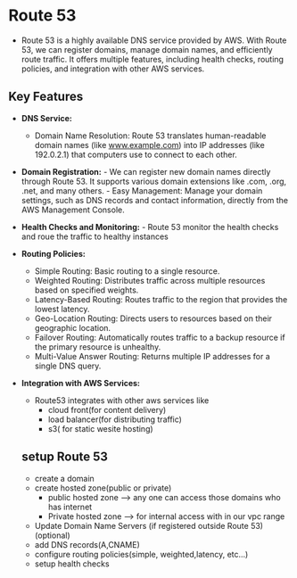 # Route 53
- Route 53 is a highly available DNS service provided by AWS. With Route 53, we can register domains, manage domain names, and efficiently route traffic. It offers multiple features, including health checks, routing policies, and integration with other AWS services.
## Key Features 

- **DNS Service:**
     - Domain Name Resolution: Route 53 translates human-readable domain names (like www.example.com) into IP addresses (like 192.0.2.1) that computers use to connect to each other.
-  **Domain Registration:**
       - We can register new domain names directly through Route 53. It supports various domain extensions  like .com, .org, .net, and many others.
       - Easy Management: Manage your domain settings, such as DNS records and contact information, directly from the AWS Management Console.
- **Health Checks and Monitoring:**
       - Route 53 monitor the health checks and roue the traffic to healthy instances
- **Routing Policies:**
     - Simple Routing: Basic routing to a single resource.
     - Weighted Routing: Distributes traffic across multiple resources based on specified weights.
     - Latency-Based Routing: Routes traffic to the region that provides the lowest latency.
     - Geo-Location Routing: Directs users to resources based on their geographic location.
     - Failover Routing: Automatically routes traffic to a backup resource if the primary resource is unhealthy.
     - Multi-Value Answer Routing: Returns multiple IP addresses for a single DNS query.
- **Integration with AWS Services:**
     - Route53 integrates with other aws services like
        - cloud front(for content delivery)
        - load balancer(for distributing traffic)
        - s3( for static wesite hosting)
      
  ## setup Route 53
    - create a domain
    - create hosted zone(public or private)
        - public hosted zone --> any one can access those domains who has internet
        - Private hosted zone --> for internal access with in our vpc range
    - Update Domain Name Servers (if registered outside Route 53) (optional)
    - add DNS records(A,CNAME) 
    - configure routing policies(simple, weighted,latency, etc...)
    - setup health checks
       
